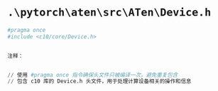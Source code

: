 # `.\pytorch\aten\src\ATen\Device.h`

```py
#pragma once
#include <c10/core/Device.h>


注释：


// 使用 #pragma once 指令确保头文件只被编译一次，避免重复包含
// 包含 c10 库的 Device.h 头文件，用于处理计算设备相关的操作和信息
```
